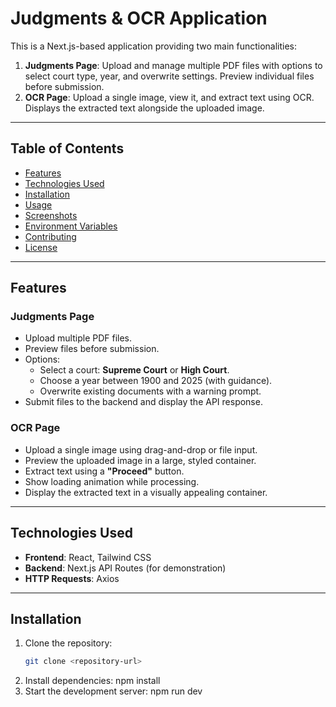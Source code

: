 # Judgments & OCR Application

This is a Next.js-based application providing two main functionalities:

1. **Judgments Page**: Upload and manage multiple PDF files with options to select court type, year, and overwrite settings. Preview individual files before submission.
2. **OCR Page**: Upload a single image, view it, and extract text using OCR. Displays the extracted text alongside the uploaded image.

---

## Table of Contents

- [Features](#features)
- [Technologies Used](#technologies-used)
- [Installation](#installation)
- [Usage](#usage)
- [Screenshots](#screenshots)
- [Environment Variables](#environment-variables)
- [Contributing](#contributing)
- [License](#license)

---

## Features

### Judgments Page
- Upload multiple PDF files.
- Preview files before submission.
- Options:
  - Select a court: **Supreme Court** or **High Court**.
  - Choose a year between 1900 and 2025 (with guidance).
  - Overwrite existing documents with a warning prompt.
- Submit files to the backend and display the API response.

### OCR Page
- Upload a single image using drag-and-drop or file input.
- Preview the uploaded image in a large, styled container.
- Extract text using a **"Proceed"** button.
- Show loading animation while processing.
- Display the extracted text in a visually appealing container.

---

## Technologies Used

- **Frontend**: React, Tailwind CSS
- **Backend**: Next.js API Routes (for demonstration)
- **HTTP Requests**: Axios

---

## Installation

1. Clone the repository:
   ```bash
   git clone <repository-url>
2. Install dependencies:
    npm install
3. Start the development server:
     npm run dev
 

